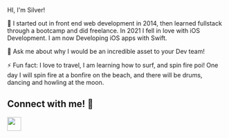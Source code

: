 HI, I'm Silver!



 🔭 I started out in front end web development in 2014, then learned fullstack through a bootcamp and did freelance. In 2021 I fell in love with iOS Development.  I am now Developing iOS apps with Swift.

 💬 Ask me about why I would be an incredible asset to your Dev team!
 

 ⚡ Fun fact: I love to travel, I am learning how to surf, and spin fire poi! One day I will spin fire at a bonfire on the beach, and there will be drums, dancing and howling at the moon.
 
 
 
 
 ## Connect with me!  :call_me_hand:
<p align="left">
<a href="https://www.twitter.com/silver_rooney" target="_blank" rel="noreferrer"><img src="https://raw.githubusercontent.com/danielcranney/readme-generator/main/public/icons/socials/twitter.svg" width="32" height="32" /></a></p>

